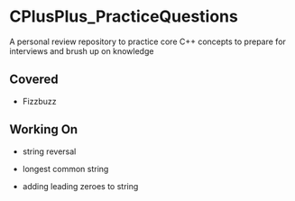 # CPlusPlus_PracticeQuestions
A personal review repository to practice core C++ concepts to prepare for interviews and brush up on knowledge

## Covered
- Fizzbuzz

## Working On
- string reversal

- longest common string

- adding leading zeroes to string
